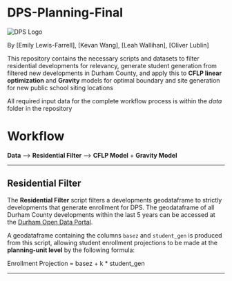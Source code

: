 # DPS-Planning-Final

![DPS Logo](https://www.google.com/url?sa=i&url=https%3A%2F%2Fwww.dpsnc.net%2F&psig=AOvVaw03s9PEiDqAU-GpvtMGFHFy&ust=1753448500304000&source=images&cd=vfe&opi=89978449&ved=0CBYQjRxqFwoTCMCe9OnG1Y4DFQAAAAAdAAAAABAJ)

By [Emily Lewis-Farrell], [Kevan Wang], [Leah Wallihan], [Oliver Lublin]

This repository contains the necessary scripts and datasets to filter residential developments for relevancy, generate student generation from filtered new developments in Durham County, and apply this to **CFLP linear optimization** and **Gravity** models for optimal boundary and site generation for new public school siting locations

All required input data for the complete workflow process is within the *data* folder in the repository

# Workflow

**Data**
-->
**Residential Filter**
-->
**CFLP Model** + **Gravity Model**

---

## Residential Filter

The **Residential Filter** script filters a developments geodataframe to strictly developments that generate enrollment for DPS. The geodataframe of all Durham County developments within the last 5 years can be accessed at the [Durham Open Data Portal](https://live-durhamnc.opendata.arcgis.com/datasets/c6fdd1f7e6a34bd8bfc78e87b5250f20_17/explore?location=36.050975%2C-78.857950%2C10.04).

A geodataframe containing the columns `basez` and `student_gen` is produced from this script, allowing student enrollment projections to be made at the **planning-unit level** by the following formula:

Enrollment Projection = basez + k * student_gen

---

